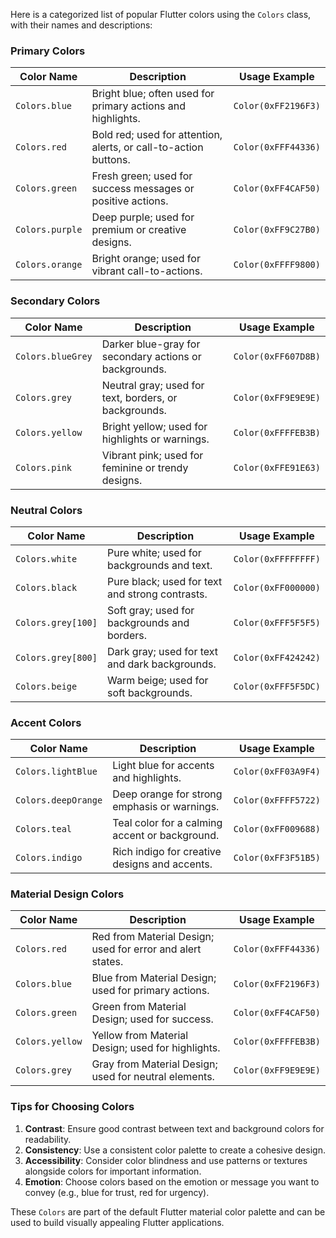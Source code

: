 Here is a categorized list of popular Flutter colors using the `Colors` class, with their names and descriptions:

### **Primary Colors**

| Color Name         | Description                                          | Usage Example                |
|--------------------|------------------------------------------------------|--------------------------------|
| `Colors.blue`      | Bright blue; often used for primary actions and highlights. | `Color(0xFF2196F3)`           |
| `Colors.red`       | Bold red; used for attention, alerts, or call-to-action buttons. | `Color(0xFFF44336)`           |
| `Colors.green`     | Fresh green; used for success messages or positive actions. | `Color(0xFF4CAF50)`           |
| `Colors.purple`    | Deep purple; used for premium or creative designs. | `Color(0xFF9C27B0)`           |
| `Colors.orange`    | Bright orange; used for vibrant call-to-actions.   | `Color(0xFFFF9800)`           |

### **Secondary Colors**

| Color Name         | Description                                          | Usage Example                |
|--------------------|------------------------------------------------------|--------------------------------|
| `Colors.blueGrey`  | Darker blue-gray for secondary actions or backgrounds. | `Color(0xFF607D8B)`           |
| `Colors.grey`      | Neutral gray; used for text, borders, or backgrounds. | `Color(0xFF9E9E9E)`           |
| `Colors.yellow`    | Bright yellow; used for highlights or warnings.    | `Color(0xFFFFEB3B)`           |
| `Colors.pink`      | Vibrant pink; used for feminine or trendy designs. | `Color(0xFFE91E63)`           |

### **Neutral Colors**

| Color Name         | Description                                          | Usage Example                |
|--------------------|------------------------------------------------------|--------------------------------|
| `Colors.white`     | Pure white; used for backgrounds and text.        | `Color(0xFFFFFFFF)`           |
| `Colors.black`     | Pure black; used for text and strong contrasts.   | `Color(0xFF000000)`           |
| `Colors.grey[100]` | Soft gray; used for backgrounds and borders.      | `Color(0xFFF5F5F5)`           |
| `Colors.grey[800]` | Dark gray; used for text and dark backgrounds.    | `Color(0xFF424242)`           |
| `Colors.beige`     | Warm beige; used for soft backgrounds.            | `Color(0xFFF5F5DC)`           |

### **Accent Colors**

| Color Name         | Description                                          | Usage Example                |
|--------------------|------------------------------------------------------|--------------------------------|
| `Colors.lightBlue` | Light blue for accents and highlights.             | `Color(0xFF03A9F4)`           |
| `Colors.deepOrange` | Deep orange for strong emphasis or warnings.       | `Color(0xFFFF5722)`           |
| `Colors.teal`      | Teal color for a calming accent or background.      | `Color(0xFF009688)`           |
| `Colors.indigo`    | Rich indigo for creative designs and accents.      | `Color(0xFF3F51B5)`           |

### **Material Design Colors**

| Color Name         | Description                                          | Usage Example                |
|--------------------|------------------------------------------------------|--------------------------------|
| `Colors.red`       | Red from Material Design; used for error and alert states. | `Color(0xFFF44336)`           |
| `Colors.blue`      | Blue from Material Design; used for primary actions. | `Color(0xFF2196F3)`           |
| `Colors.green`     | Green from Material Design; used for success.       | `Color(0xFF4CAF50)`           |
| `Colors.yellow`    | Yellow from Material Design; used for highlights.   | `Color(0xFFFFEB3B)`           |
| `Colors.grey`      | Gray from Material Design; used for neutral elements. | `Color(0xFF9E9E9E)`           |

### **Tips for Choosing Colors**

1. **Contrast**: Ensure good contrast between text and background colors for readability.
2. **Consistency**: Use a consistent color palette to create a cohesive design.
3. **Accessibility**: Consider color blindness and use patterns or textures alongside colors for important information.
4. **Emotion**: Choose colors based on the emotion or message you want to convey (e.g., blue for trust, red for urgency).

These `Colors` are part of the default Flutter material color palette and can be used to build visually appealing Flutter applications.
